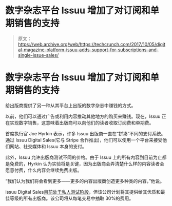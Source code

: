 # 数字杂志平台 Issuu 增加了对订阅和单期销售的支持

> 原文：<https://web.archive.org/web/https://techcrunch.com/2017/10/05/digital-magazine-platform-issuu-adds-support-for-subscriptions-and-single-issue-sales/>

# 数字杂志平台 Issuu 增加了对订阅和单期销售的支持

给出版商提供了另一种从其平台上出版的数字杂志中赚钱的方式。

以前，他们可以通过广告或利用内容推动其他地方的购买来赚钱。现在，Issuu 正在实现数字销售，这意味着出版商可以向他们的读者收取订阅费和单期费。

首席执行官 Joe Hyrkin 表示，许多 Issuu 出版商一直在“拼凑”不同的支付系统。通过 Issuu Digital Sales(它与 Stripe 合作推出)，他们可以使用一个平台来接受他们网站、社交媒体和 Issuu 本身的支付。

此外，Issuu 允许出版商测试不同的价格。由于 Issuu 上的所有内容到目前为止都是免费的，Hyrkin 认为实验将是关键，因为出版商会弄清楚什么样的内容读者会愿意付费，什么内容会继续免费出版。

“我们认为我们将会看到更多——更多的内容出版商创造更多种类的内容，”他说。

issuu Digital Sales[目前处于私人测试阶段](https://web.archive.org/web/20230324184035/https://issuu.com/sell-digital-magazines)，但该公司计划将其提供给其优质和最佳等级的所有出版商。该公司将从每笔交易中抽取 30%的费用。